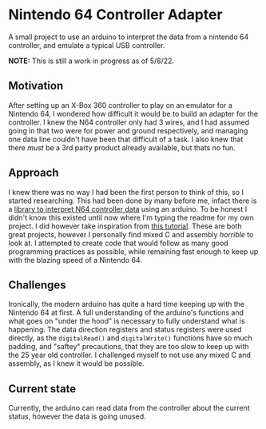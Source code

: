 # Nintendo 64  Controller Adapter
A small project to use an arduino to interpret the data from a nintendo 64 controller, and emulate a typical USB controller.

**NOTE:** This is still a work in progress as of 5/8/22.

## Motivation
After setting up an X-Box 360 controller to play on an emulator for a Nintendo 64, I wondered how difficult it would be to build an adapter for the controller.
I knew the N64 controller only had 3 wires, and I had assumed going in that two were for power and ground respectively, and managing one data line couldn't have been that difficult of a task.
I also knew that there *must* be a 3rd party product already available, but thats no fun.

## Approach
I knew there was no way I had been the first person to think of this, so I started researching.
This had been done by many before me, infact there is a [library to interpret N64 controller data](https://www.arduino.cc/reference/en/libraries/n64controller/) using an arduino.
To be honest I didn't know this existed until now where I'm typing the readme for my own project.
I did however take inspiration from [this tutorial](https://www.instructables.com/Use-an-Arduino-with-an-N64-controller/).
These  are both great projects, however I personally find mixed C and assembly *horrible* to look at.
I attempted to create code that would follow as many good programming practices as possible, while remaining fast enough to keep up with the blazing speed of a Nintendo 64.
## Challenges
Ironically, the modern arduino has quite a hard time keeping up with the Nintendo 64 at first.
A full understanding of the arduino's functions and what goes on "under the hood" is necessary to fully understand what is happening.
The data direction registers and status registers were used directly, as the `digitalRead()` and `digitalWrite()` functions have so much padding, and "saftey" precautions, that they are too slow to keep up with the 25 year old controller.
I challenged myself to not use any mixed C and assembly, as I knew it would be possible.

## Current state
Currently, the arduino can read data from the controller about the current status, however the data is going unused.
